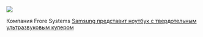 <!--2025-01-02 07:37:26-->
<div class="yb">
  <div class="rss smaller1"><img src="https://habrastorage.org/getpro/habr/upload_files/5ee/558/61d/5ee55861d974632bc1974a2e81f1f1da.JPG" /><p>Компания Frore Systems <a href="https://www.tomshardware.com/laptops/samsungs-galaxy-laptop-upgraded-with-fanless-cooler-unlocking-50-percent-more-performance-and-16-percent-larger-battery-frore-to-demo-solid-state-laptop-cooling-at-ces-2025" rel="noopener... <br><a class="light" href="https://habr.com/ru/news/871258/?utm_source=habrahabr&utm_medium=rss&utm_campaign=871258">Samsung представит ноутбук с твердотельным ультразвуковым кулером</a></div>
</div>
